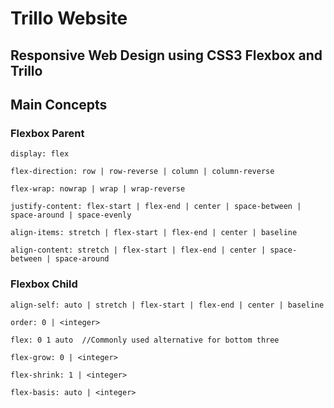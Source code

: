 # Trillo Website

## Responsive Web Design using CSS3 Flexbox and Trillo

## Main Concepts

### Flexbox Parent

    display: flex

    flex-direction: row | row-reverse | column | column-reverse

    flex-wrap: nowrap | wrap | wrap-reverse

    justify-content: flex-start | flex-end | center | space-between | space-around | space-evenly

    align-items: stretch | flex-start | flex-end | center | baseline

    align-content: stretch | flex-start | flex-end | center | space-between | space-around

### Flexbox Child

    align-self: auto | stretch | flex-start | flex-end | center | baseline

    order: 0 | <integer>

    flex: 0 1 auto  //Commonly used alternative for bottom three

    flex-grow: 0 | <integer>

    flex-shrink: 1 | <integer>

    flex-basis: auto | <integer>
